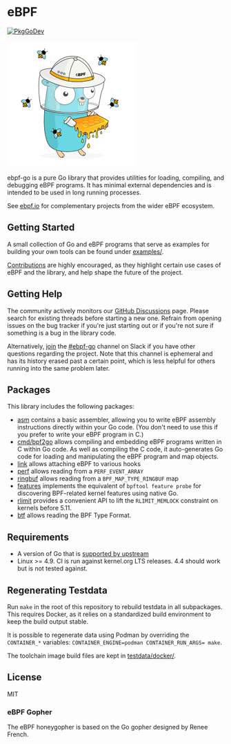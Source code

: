 # eBPF

[![PkgGoDev](https://pkg.go.dev/badge/github.com/cilium/ebpf)](https://pkg.go.dev/github.com/cilium/ebpf)

![HoneyGopher](docs/ebpf/cilium-ebpf.png)

ebpf-go is a pure Go library that provides utilities for loading, compiling, and
debugging eBPF programs. It has minimal external dependencies and is intended to
be used in long running processes.

See [ebpf.io](https://ebpf.io) for complementary projects from the wider eBPF
ecosystem.

## Getting Started

A small collection of Go and eBPF programs that serve as examples for building
your own tools can be found under [examples/](examples/).

[Contributions](CONTRIBUTING.md) are highly encouraged, as they highlight certain use cases of
eBPF and the library, and help shape the future of the project.

## Getting Help

The community actively monitors our [GitHub Discussions](https://github.com/cilium/ebpf/discussions) page.
Please search for existing threads before starting a new one. Refrain from
opening issues on the bug tracker if you're just starting out or if you're not
sure if something is a bug in the library code.

Alternatively, [join](https://ebpf.io/slack) the
[#ebpf-go](https://cilium.slack.com/messages/ebpf-go) channel on Slack if you
have other questions regarding the project. Note that this channel is ephemeral
and has its history erased past a certain point, which is less helpful for
others running into the same problem later.

## Packages

This library includes the following packages:

* [asm](https://pkg.go.dev/github.com/cilium/ebpf/asm) contains a basic
  assembler, allowing you to write eBPF assembly instructions directly
  within your Go code. (You don't need to use this if you prefer to write your eBPF program in C.)
* [cmd/bpf2go](https://pkg.go.dev/github.com/cilium/ebpf/cmd/bpf2go) allows
  compiling and embedding eBPF programs written in C within Go code. As well as
  compiling the C code, it auto-generates Go code for loading and manipulating
  the eBPF program and map objects.
* [link](https://pkg.go.dev/github.com/cilium/ebpf/link) allows attaching eBPF
  to various hooks
* [perf](https://pkg.go.dev/github.com/cilium/ebpf/perf) allows reading from a
  `PERF_EVENT_ARRAY`
* [ringbuf](https://pkg.go.dev/github.com/cilium/ebpf/ringbuf) allows reading from a
  `BPF_MAP_TYPE_RINGBUF` map
* [features](https://pkg.go.dev/github.com/cilium/ebpf/features) implements the equivalent
  of `bpftool feature probe` for discovering BPF-related kernel features using native Go.
* [rlimit](https://pkg.go.dev/github.com/cilium/ebpf/rlimit) provides a convenient API to lift
  the `RLIMIT_MEMLOCK` constraint on kernels before 5.11.
* [btf](https://pkg.go.dev/github.com/cilium/ebpf/btf) allows reading the BPF Type Format.

## Requirements

* A version of Go that is [supported by
  upstream](https://golang.org/doc/devel/release.html#policy)
* Linux >= 4.9. CI is run against kernel.org LTS releases. 4.4 should work but is
  not tested against.

## Regenerating Testdata

Run `make` in the root of this repository to rebuild testdata in all
subpackages. This requires Docker, as it relies on a standardized build
environment to keep the build output stable.

It is possible to regenerate data using Podman by overriding the `CONTAINER_*`
variables: `CONTAINER_ENGINE=podman CONTAINER_RUN_ARGS= make`.

The toolchain image build files are kept in [testdata/docker/](testdata/docker/).

## License

MIT

### eBPF Gopher

The eBPF honeygopher is based on the Go gopher designed by Renee French.
